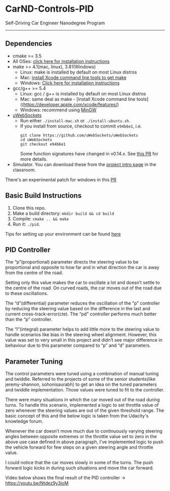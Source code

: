 # CarND-Controls-PID
Self-Driving Car Engineer Nanodegree Program

---

## Dependencies

* cmake >= 3.5
 * All OSes: [click here for installation instructions](https://cmake.org/install/)
* make >= 4.1(mac, linux), 3.81(Windows)
  * Linux: make is installed by default on most Linux distros
  * Mac: [install Xcode command line tools to get make](https://developer.apple.com/xcode/features/)
  * Windows: [Click here for installation instructions](http://gnuwin32.sourceforge.net/packages/make.htm)
* gcc/g++ >= 5.4
  * Linux: gcc / g++ is installed by default on most Linux distros
  * Mac: same deal as make - [install Xcode command line tools]((https://developer.apple.com/xcode/features/)
  * Windows: recommend using [MinGW](http://www.mingw.org/)
* [uWebSockets](https://github.com/uWebSockets/uWebSockets)
  * Run either `./install-mac.sh` or `./install-ubuntu.sh`.
  * If you install from source, checkout to commit `e94b6e1`, i.e.
    ```
    git clone https://github.com/uWebSockets/uWebSockets 
    cd uWebSockets
    git checkout e94b6e1
    ```
    Some function signatures have changed in v0.14.x. See [this PR](https://github.com/udacity/CarND-MPC-Project/pull/3) for more details.
* Simulator. You can download these from the [project intro page](https://github.com/udacity/self-driving-car-sim/releases) in the classroom.

There's an experimental patch for windows in this [PR](https://github.com/udacity/CarND-PID-Control-Project/pull/3)

## Basic Build Instructions

1. Clone this repo.
2. Make a build directory: `mkdir build && cd build`
3. Compile: `cmake .. && make`
4. Run it: `./pid`. 

Tips for setting up your environment can be found [here](https://classroom.udacity.com/nanodegrees/nd013/parts/40f38239-66b6-46ec-ae68-03afd8a601c8/modules/0949fca6-b379-42af-a919-ee50aa304e6a/lessons/f758c44c-5e40-4e01-93b5-1a82aa4e044f/concepts/23d376c7-0195-4276-bdf0-e02f1f3c665d)

## PID Controller

The “p”(proportional) parameter directs the steering value to be proportional and opposite to how far and in what direction the car is away from the centre of the road. 

Setting only this value makes the car to oscillate a lot and doesn’t settle to the centre of the road. On curved roads, the car moves out of the road due to these oscillations.

The “d”(differential) parameter reduces the oscillation of the “p” controller by reducing the steering value based on the difference in the last and current cross-track-error(cte). The “pd” controller performs much better than the “p” controller.

The “I”(integral) parameter helps to add little more to the steering value to handle scenarios like bias in the steering wheel alignment. However, this value was set to very small in this project and didn’t see major difference in behaviour due to this parameter compared to “p” and “d” parameters.

## Parameter Tuning

The control parameters were tuned using a combination of manual tuning and twiddle. Referred to the projects of some of the senior students(like jeremy-shannon, sohonisaurabh) to get an idea on the tuned parameters and twiddle implementation. Those values were tuned to fit to the controller. 

There were many situations in which the car moved out of the road during turns. To handle this scenario, implemented a logic to set throttle value of zero whenever the steering values are out of the given threshold range. The basic concept of this and the below logic is taken from the Udacity's knowledge forum.

Whenever the car doesn’t move much due to continuously varying steering angles between opposite extremes or the throttle value set to zero in the above use case defined in above paragraph, I’ve implemented logic to push the vehicle forward for few steps on a given steering angle and throttle value.

I could notice that the car moves slowly in some of the turns. The push forward logic kicks in during such situations and move the car forward.

Video below shows the final result of the PID controller -> https://youtu.be/Ntdez9y3ioM




